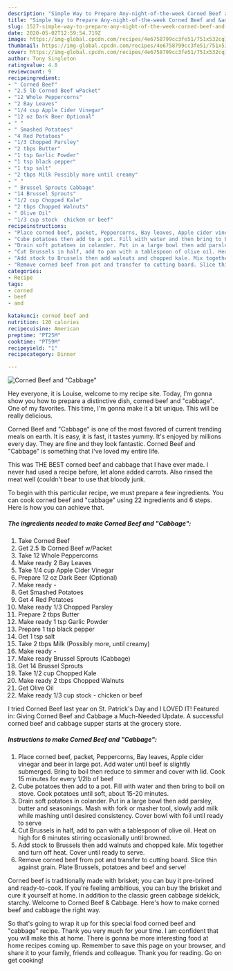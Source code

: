 ```yaml
---
description: "Simple Way to Prepare Any-night-of-the-week Corned Beef and &amp;#34;Cabbage&amp;#34;"
title: "Simple Way to Prepare Any-night-of-the-week Corned Beef and &amp;#34;Cabbage&amp;#34;"
slug: 1527-simple-way-to-prepare-any-night-of-the-week-corned-beef-and-and-34-cabbage-and-34
date: 2020-05-02T12:59:54.719Z
image: https://img-global.cpcdn.com/recipes/4e6758799cc3fe51/751x532cq70/corned-beef-and-cabbage-recipe-main-photo.jpg
thumbnail: https://img-global.cpcdn.com/recipes/4e6758799cc3fe51/751x532cq70/corned-beef-and-cabbage-recipe-main-photo.jpg
cover: https://img-global.cpcdn.com/recipes/4e6758799cc3fe51/751x532cq70/corned-beef-and-cabbage-recipe-main-photo.jpg
author: Tony Singleton
ratingvalue: 4.8
reviewcount: 9
recipeingredient:
- " Corned Beef"
- "2.5 lb Corned Beef wPacket"
- "12 Whole Peppercorns"
- "2 Bay Leaves"
- "1/4 cup Apple Cider Vinegar"
- "12 oz Dark Beer Optional"
- " "
- " Smashed Potatoes"
- "4 Red Potatoes"
- "1/3 Chopped Parsley"
- "2 tbps Butter"
- "1 tsp Garlic Powder"
- "1 tsp black pepper"
- "1 tsp salt"
- "2 tbps Milk Possibly more until creamy"
- " "
- " Brussel Sprouts Cabbage"
- "14 Brussel Sprouts"
- "1/2 cup Chopped Kale"
- "2 tbps Chopped Walnuts"
- " Olive Oil"
- "1/3 cup stock  chicken or beef"
recipeinstructions:
- "Place corned beef, packet, Peppercorns, Bay leaves, Apple cider vinegar and beer in large pot. Add water until beef is slightly submerged. Bring to boil then reduce to simmer and cover with lid. Cook 15 minutes for every 1/2lb of beef"
- "Cube potatoes then add to a pot. Fill with water and then bring to boil on stove. Cook potatoes until soft, about 15-20 minutes."
- "Drain soft potatoes in colander. Put in a large bowl then add parsley, butter and seasonings. Mash with fork or masher tool, slowly add milk while mashing until desired consistency. Cover bowl with foil until ready to serve"
- "Cut Brussels in half, add to pan with a tablespoon of olive oil. Heat on high for 6 minutes stirring occasionally until browned."
- "Add stock to Brussels then add walnuts and chopped kale. Mix together and turn off heat. Cover until ready to serve."
- "Remove corned beef from pot and transfer to cutting board. Slice thin against grain. Plate Brussels, potatoes and beef and serve!"
categories:
- Recipe
tags:
- corned
- beef
- and

katakunci: corned beef and 
nutrition: 120 calories
recipecuisine: American
preptime: "PT25M"
cooktime: "PT59M"
recipeyield: "1"
recipecategory: Dinner

---
```



![Corned Beef and &#34;Cabbage&#34;](https://img-global.cpcdn.com/recipes/4e6758799cc3fe51/751x532cq70/corned-beef-and-cabbage-recipe-main-photo.jpg)

Hey everyone, it is Louise, welcome to my recipe site. Today, I'm gonna show you how to prepare a distinctive dish, corned beef and &#34;cabbage&#34;. One of my favorites. This time, I'm gonna make it a bit unique. This will be really delicious.

Corned Beef and &#34;Cabbage&#34; is one of the most favored of current trending meals on earth. It is easy, it is fast, it tastes yummy. It's enjoyed by millions every day. They are fine and they look fantastic. Corned Beef and &#34;Cabbage&#34; is something that I've loved my entire life.

This was THE BEST corned beef and cabbage that I have ever made. I never had used a recipe before, let alone added carrots. Also rinsed the meat well (couldn&#39;t bear to use that bloody junk.


To begin with this particular recipe, we must prepare a few ingredients. You can cook corned beef and &#34;cabbage&#34; using 22 ingredients and 6 steps. Here is how you can achieve that.

<!--inarticleads1-->

##### The ingredients needed to make Corned Beef and &#34;Cabbage&#34;:

1. Take  Corned Beef
1. Get 2.5 lb Corned Beef w/Packet
1. Take 12 Whole Peppercorns
1. Make ready 2 Bay Leaves
1. Take 1/4 cup Apple Cider Vinegar
1. Prepare 12 oz Dark Beer (Optional)
1. Make ready  -
1. Get  Smashed Potatoes
1. Get 4 Red Potatoes
1. Make ready 1/3 Chopped Parsley
1. Prepare 2 tbps Butter
1. Make ready 1 tsp Garlic Powder
1. Prepare 1 tsp black pepper
1. Get 1 tsp salt
1. Take 2 tbps Milk (Possibly more, until creamy)
1. Make ready  -
1. Make ready  Brussel Sprouts (Cabbage)
1. Get 14 Brussel Sprouts
1. Take 1/2 cup Chopped Kale
1. Make ready 2 tbps Chopped Walnuts
1. Get  Olive Oil
1. Make ready 1/3 cup stock - chicken or beef


I tried Corned Beef last year on St. Patrick&#39;s Day and I LOVED IT! Featured in: Giving Corned Beef and Cabbage a Much-Needed Update. A successful corned beef and cabbage supper starts at the grocery store. 

<!--inarticleads2-->

##### Instructions to make Corned Beef and &#34;Cabbage&#34;:

1. Place corned beef, packet, Peppercorns, Bay leaves, Apple cider vinegar and beer in large pot. Add water until beef is slightly submerged. Bring to boil then reduce to simmer and cover with lid. Cook 15 minutes for every 1/2lb of beef
1. Cube potatoes then add to a pot. Fill with water and then bring to boil on stove. Cook potatoes until soft, about 15-20 minutes.
1. Drain soft potatoes in colander. Put in a large bowl then add parsley, butter and seasonings. Mash with fork or masher tool, slowly add milk while mashing until desired consistency. Cover bowl with foil until ready to serve
1. Cut Brussels in half, add to pan with a tablespoon of olive oil. Heat on high for 6 minutes stirring occasionally until browned.
1. Add stock to Brussels then add walnuts and chopped kale. Mix together and turn off heat. Cover until ready to serve.
1. Remove corned beef from pot and transfer to cutting board. Slice thin against grain. Plate Brussels, potatoes and beef and serve!


Corned beef is traditionally made with brisket; you can buy it pre-brined and ready-to-cook. If you&#39;re feeling ambitious, you can buy the brisket and cure it yourself at home. In addition to the classic green cabbage sidekick, starchy. Welcome to Corned Beef &amp; Cabbage. Here&#39;s how to make corned beef and cabbage the right way. 

So that's going to wrap it up for this special food corned beef and &#34;cabbage&#34; recipe. Thank you very much for your time. I am confident that you will make this at home. There is gonna be more interesting food at home recipes coming up. Remember to save this page on your browser, and share it to your family, friends and colleague. Thank you for reading. Go on get cooking!
